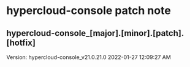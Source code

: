 # hypercloud-console patch note
## hypercloud-console_[major].[minor].[patch].[hotfix]
Version: hypercloud-console_v21.0.21.0
2022-01-27  12:09:27 AM
